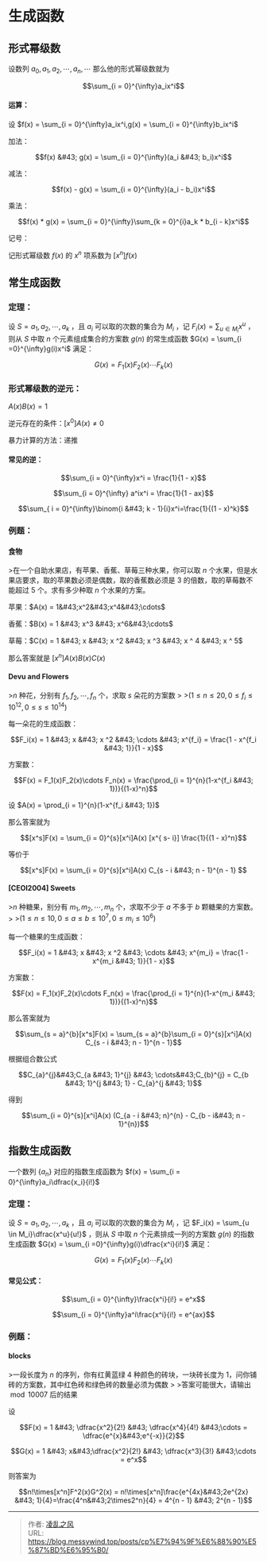 # 生成函数

## 形式幂级数

设数列 $a_0,a_1, a_2,\cdots,a_n,\cdots$ 那么他的形式幂级数就为

$$\sum_{i = 0}^{\infty}a_ix^i$$  

#### 运算：

设 $f(x) = \sum_{i = 0}^{\infty}a_ix^i,g(x) = \sum_{i = 0}^{\infty}b_ix^i$

加法：

$$f(x) &#43; g(x) = \sum_{i = 0}^{\infty}(a_i &#43; b_i)x^i$$

减法：

$$f(x) - g(x) = \sum_{i = 0}^{\infty}(a_i - b_i)x^i$$

乘法：

$$f(x) * g(x) = \sum_{i = 0}^{\infty}\sum_{k = 0}^{i}a_k * b_{i - k}x^i$$

记号：

记形式幂级数 $f(x)$ 的 $x^n$ 项系数为 $[x^n] f(x)$

## 常生成函数

### 定理：

设 $S = {a_1,a_2,\cdots,a_k}$ ，且 $a_i$ 可以取的次数的集合为 $M_i$ ，记 $F_i(x) = \sum_{u \in M_i}x^u$ ，则从 $S$ 中取 $n$ 个元素组成集合的方案数 $g(n)$ 的常生成函数 $G(x) = \sum_{i =0}^{\infty}g(i)x^i$ 满足：

$$G(x) = F_1(x)F_2(x) \cdots F_k(x)$$

### 形式幂级数的逆元：

$A(x)B(x) = 1$

逆元存在的条件：$[x^0]A(x) \ne 0$

暴力计算的方法：递推

#### 常见的逆：

$$\sum_{i = 0}^{\infty}x^i = \frac{1}{1 - x}$$ 

$$\sum_{i = 0}^{\infty} a^ix^i = \frac{1}{1 - ax}$$

$$\sum_{ i = 0}^{\infty}\binom{i &#43; k - 1}{i}x^i=\frac{1}{(1 - x)^k}$$

### 例题：

#### 食物

&gt;在一个自助水果店，有苹果、香蕉、草莓三种水果，你可以取 $n$ 个水果，但是水果店要求，取的苹果数必须是偶数，取的香蕉数必须是 $3$ 的倍数，取的草莓数不能超过 $5$ 个。求有多少种取 $n$ 个水果的方案。

苹果：$A(x) = 1&#43;x^2&#43;x^4&#43;\cdots$

香蕉：$B(x) = 1 &#43; x^3 &#43; x^6&#43;\cdots$

草莓：$C(x) = 1 &#43; x &#43; x ^2 &#43; x ^3 &#43; x ^ 4 &#43; x ^ 5$

那么答案就是 $[x^n]A(x)B(x)C(x)$

#### Devu and Flowers

&gt;$n$ 种花，分别有 $f_1,f_2,\cdots,f_n$ 个，求取 $s$ 朵花的方案数
&gt;
&gt;$(1 \le n \le 20, 0 \le f_i \le 10^{12}, 0 \le s \le 10^{14})$

每一朵花的生成函数：

$$F_i(x) = 1 &#43; x &#43; x ^2 &#43; \cdots &#43; x^{f_i} = \frac{1 - x^{f_i &#43; 1}}{1 - x}$$

方案数：

$$F(x) = F_1(x)F_2(x)\cdots F_n(x) = \frac{\prod_{i = 1}^{n}(1-x^{f_i &#43; 1})}{(1-x)^n}$$

设 $A(x) = \prod_{i = 1}^{n}(1-x^{f_i &#43; 1})$

那么答案就为

$$[x^s]F(x) = \sum_{i = 0}^{s}[x^i]A(x) [x^{ s- i}] \frac{1}{(1 - x)^n}$$

等价于

$$[x^s]F(x) = \sum_{i = 0}^{s}[x^i]A(x) C_{s - i &#43;  n - 1}^{n - 1} $$

#### [CEOI2004] Sweets

&gt;$n$ 种糖果，别分有 $m_1,m_2,\cdots,m_n$ 个，求取不少于 $a$ 不多于 $b$ 颗糖果的方案数。
&gt;
&gt;$(1 \le n \le 10, 0 \le a \le b \le 10^7,0 \le m_i \le 10^6)$

每一个糖果的生成函数：

$$F_i(x) = 1 &#43; x &#43; x ^2 &#43; \cdots &#43; x^{m_i} = \frac{1 - x^{m_i &#43; 1}}{1 - x}$$

方案数：

$$F(x) = F_1(x)F_2(x)\cdots F_n(x) = \frac{\prod_{i = 1}^{n}(1-x^{m_i &#43; 1})}{(1-x)^n}$$

那么答案就为

$$\sum_{s = a}^{b}[x^s]F(x) = \sum_{s = a}^{b}\sum_{i = 0}^{s}[x^i]A(x) C_{s - i &#43;  n - 1}^{n - 1}$$

根据组合数公式

$$C_{a}^{j}&#43;C_{a &#43; 1}^{j} &#43; \cdots&#43;C_{b}^{j} = C_{b &#43; 1}^{j &#43; 1} - C_{a}^{j &#43; 1}$$

得到

$$\sum_{i = 0}^{s}[x^i]A(x) (C_{a - i &#43; n}^{n} - C_{b - i&#43; n - 1}^{n})$$

## 指数生成函数

一个数列 $\{a_n\}$ 对应的指数生成函数为 $f(x) = \sum_{i = 0}^{\infty}a_i\dfrac{x_i}{i!}$

### 定理：

设 $S = {a_1,a_2,\cdots,a_k}$ ，且 $a_i$ 可以取的次数的集合为 $M_i$ ，记 $F_i(x) = \sum_{u \in M_i}\dfrac{x^u}{u!}$ ，则从 $S$ 中取 $n$ 个元素排成一列的方案数 $g(n)$ 的指数生成函数 $G(x) = \sum_{i =0}^{\infty}g(i)\dfrac{x^i}{i!}$ 满足：

$$G(x) = F_1(x)F_2(x) \cdots F_k(x)$$

#### 常见公式：

$$\sum_{i = 0}^{\infty}\frac{x^i}{i!} = e^x$$

$$\sum_{i = 0}^{\infty}a^i\frac{x^i}{i!} = e^{ax}$$

### 例题：

#### blocks

&gt;一段长度为 $n$ 的序列，你有红黄蓝绿 $4$ 种颜色的砖块，一块砖长度为 $1$，问你铺砖的方案数，其中红色砖和绿色砖的数量必须为偶数
&gt;
&gt;答案可能很大，请输出 $\bmod 10007$ 后的结果

设

$$F(x) = 1 &#43; \dfrac{x^2}{2!} &#43; \dfrac{x^4}{4!} &#43;\cdots = \dfrac{e^{x}&#43;e^{-x}}{2}$$

$$G(x) = 1 &#43; x&#43;\dfrac{x^2}{2!} &#43; \dfrac{x^3}{3!} &#43;\cdots = e^x$$

则答案为

$$n!\times[x^n]F^2(x)G^2(x) = n!\times[x^n]\frac{e^{4x}&#43;2e^{2x} &#43; 1}{4}=\frac{4^n&#43;2\times2^n}{4} = 4^{n - 1} &#43; 2^{n - 1}$$

---

> 作者: [凌乱之风](https://github.com/messywind)  
> URL: https://blog.messywind.top/posts/cp%E7%94%9F%E6%88%90%E5%87%BD%E6%95%B0/  

